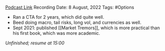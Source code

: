 
[Podcast Link](https://podcasts.apple.com/in/podcast/flirting-with-models/id1402620531?i=1000575361877)
Recording Date: 8 August, 2022
Tags: #Options 

- Ran a CTA for 2 years, which did quite well.
- Beed doing macro, tail risks, long vol, and currencies as well.
- Sept 2021: published [[Market Tremors]], which is more practical than his first book, which was more academic.

*Unfinished; resume at 15:00*